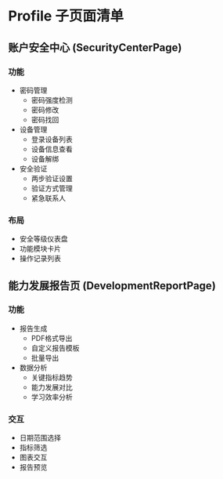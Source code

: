 # Profile 子页面清单

## 账户安全中心 (SecurityCenterPage)
### 功能
- 密码管理
  - 密码强度检测
  - 密码修改
  - 密码找回
- 设备管理
  - 登录设备列表
  - 设备信息查看
  - 设备解绑
- 安全验证
  - 两步验证设置
  - 验证方式管理
  - 紧急联系人
### 布局
- 安全等级仪表盘
- 功能模块卡片
- 操作记录列表

## 能力发展报告页 (DevelopmentReportPage)
### 功能
- 报告生成
  - PDF格式导出
  - 自定义报告模板
  - 批量导出
- 数据分析
  - 关键指标趋势
  - 能力发展对比
  - 学习效率分析
### 交互
- 日期范围选择
- 指标筛选
- 图表交互
- 报告预览 